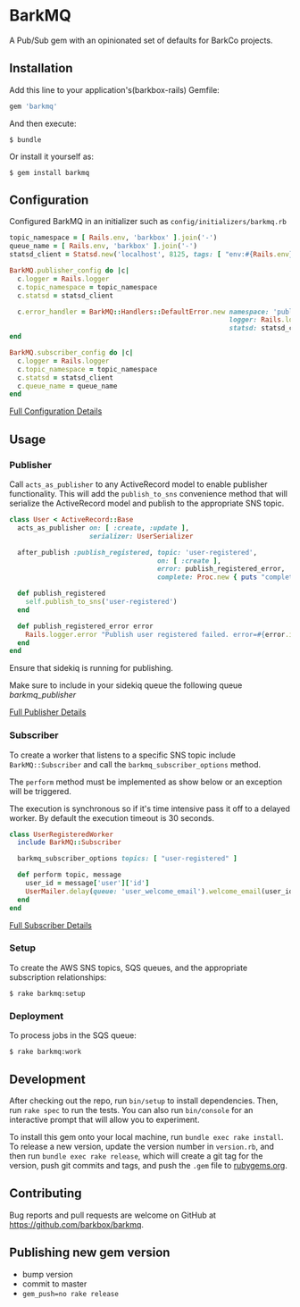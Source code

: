 # BarkMQ
A Pub/Sub gem with an opinionated set of defaults for BarkCo projects.

## Installation

Add this line to your application's(barkbox-rails) Gemfile:

```ruby
gem 'barkmq'
```

And then execute:

    $ bundle

Or install it yourself as:

    $ gem install barkmq


## Configuration

Configured BarkMQ in an initializer such as `config/initializers/barkmq.rb`

```ruby
topic_namespace = [ Rails.env, 'barkbox' ].join('-')
queue_name = [ Rails.env, 'barkbox' ].join('-')
statsd_client = Statsd.new('localhost', 8125, tags: [ "env:#{Rails.env}" ])

BarkMQ.publisher_config do |c|
  c.logger = Rails.logger
  c.topic_namespace = topic_namespace
  c.statsd = statsd_client

  c.error_handler = BarkMQ::Handlers::DefaultError.new namespace: 'publisher',
                                                       logger: Rails.logger,
                                                       statsd: statsd_client
end

BarkMQ.subscriber_config do |c|
  c.logger = Rails.logger
  c.topic_namespace = topic_namespace
  c.statsd = statsd_client
  c.queue_name = queue_name
end

```
[Full Configuration Details](docs/config.md)

## Usage

### Publisher

Call `acts_as_publisher` to any ActiveRecord model to enable publisher functionality. This will add the `publish_to_sns` convenience method that will serialize the ActiveRecord model and publish to the appropriate SNS topic.

```ruby
class User < ActiveRecord::Base
  acts_as_publisher on: [ :create, :update ],
                    serializer: UserSerializer

  after_publish :publish_registered, topic: 'user-registered',
                                     on: [ :create ],
                                     error: publish_registered_error,
                                     complete: Proc.new { puts "complete: " }

  def publish_registered
    self.publish_to_sns('user-registered')
  end

  def publish_registered_error error
    Rails.logger.error "Publish user registered failed. error=#{error.inspect}"
  end
end
```

Ensure that sidekiq is running for publishing.

Make sure to include in your sidekiq queue the following queue *barkmq_publisher*

[Full Publisher Details](docs/publisher.md)

### Subscriber

To create a worker that listens to a specific SNS topic include `BarkMQ::Subscriber` and call the `barkmq_subscriber_options` method.

The `perform` method must be implemented as show below or an exception will be triggered.

The execution is synchronous so if it's time intensive pass it off to a delayed worker. By default the execution timeout is 30 seconds.

```ruby
class UserRegisteredWorker
  include BarkMQ::Subscriber

  barkmq_subscriber_options topics: [ "user-registered" ]

  def perform topic, message
    user_id = message['user']['id']
    UserMailer.delay(queue: 'user_welcome_email').welcome_email(user_id)
  end
end
```
[Full Subscriber Details](docs/subscriber.md)

### Setup
To create the AWS SNS topics, SQS queues, and the appropriate subscription relationships:

    $ rake barkmq:setup

### Deployment
To process jobs in the SQS queue:

    $ rake barkmq:work

## Development

After checking out the repo, run `bin/setup` to install dependencies. Then, run `rake spec` to run the tests. You can also run `bin/console` for an interactive prompt that will allow you to experiment.

To install this gem onto your local machine, run `bundle exec rake install`. To release a new version, update the version number in `version.rb`, and then run `bundle exec rake release`, which will create a git tag for the version, push git commits and tags, and push the `.gem` file to [rubygems.org](https://rubygems.org).

## Contributing

Bug reports and pull requests are welcome on GitHub at https://github.com/barkbox/barkmq.

## Publishing new gem version
* bump version
* commit to master
* `gem_push=no rake release`
